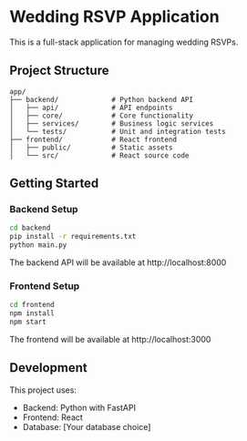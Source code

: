 # Wedding RSVP Application

This is a full-stack application for managing wedding RSVPs.

## Project Structure

```
app/
├── backend/             # Python backend API
│   ├── api/             # API endpoints
│   ├── core/            # Core functionality
│   ├── services/        # Business logic services
│   └── tests/           # Unit and integration tests
├── frontend/            # React frontend
│   ├── public/          # Static assets
│   └── src/             # React source code
```

## Getting Started

### Backend Setup
```bash
cd backend
pip install -r requirements.txt
python main.py
```

The backend API will be available at http://localhost:8000

### Frontend Setup
```bash
cd frontend
npm install
npm start
```

The frontend will be available at http://localhost:3000

## Development

This project uses:
- Backend: Python with FastAPI
- Frontend: React
- Database: [Your database choice] 